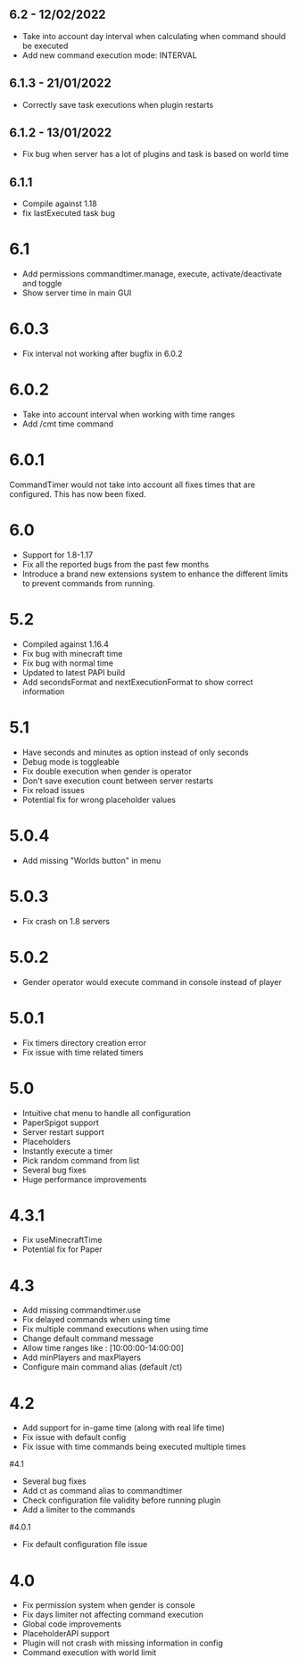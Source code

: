 ## 6.2 - 12/02/2022

- Take into account day interval when calculating when command should be executed
- Add new command execution mode: INTERVAL

## 6.1.3 - 21/01/2022

- Correctly save task executions when plugin restarts

## 6.1.2 - 13/01/2022

- Fix bug when server has a lot of plugins and task is based on world time

## 6.1.1

- Compile against 1.18
- fix lastExecuted task bug

# 6.1

- Add permissions commandtimer.manage, execute, activate/deactivate and toggle
- Show server time in main GUI

# 6.0.3

- Fix interval not working after bugfix in 6.0.2

# 6.0.2

- Take into account interval when working with time ranges
- Add /cmt time command

# 6.0.1

CommandTimer would not take into account all fixes times that are configured. This has now been fixed.

# 6.0

- Support for 1.8-1.17
- Fix all the reported bugs from the past few months
- Introduce a brand new extensions system to enhance the different limits to prevent commands from running.

# 5.2

- Compiled against 1.16.4
- Fix bug with minecraft time
- Fix bug with normal time
- Updated to latest PAPI build
- Add secondsFormat and nextExecutionFormat to show correct information

# 5.1

- Have seconds and minutes as option instead of only seconds
- Debug mode is toggleable
- Fix double execution when gender is operator
- Don't save execution count between server restarts
- Fix reload issues
- Potential fix for wrong placeholder values

# 5.0.4

- Add missing "Worlds button"  in menu

# 5.0.3

- Fix crash on 1.8 servers

# 5.0.2

- Gender operator would execute command in console instead of player

# 5.0.1

- Fix timers directory creation error
- Fix issue with time related timers

# 5.0

- Intuitive chat menu to handle all configuration
- PaperSpigot support
- Server restart support
- Placeholders
- Instantly execute a timer
- Pick random command from list
- Several bug fixes
- Huge performance improvements

# 4.3.1

- Fix useMinecraftTime
- Potential fix for Paper

# 4.3

- Add missing commandtimer.use
- Fix delayed commands when using time
- Fix multiple command executions when using time
- Change default command message
- Allow time ranges like : [10:00:00-14:00:00]
- Add minPlayers and maxPlayers
- Configure main command alias (default /ct)

# 4.2

- Add support for in-game time (along with real life time)
- Fix issue with default config
- Fix issue with time commands being executed multiple times

#4.1

- Several bug fixes
- Add ct as command alias to commandtimer
- Check configuration file validity before running plugin
- Add a limiter to the commands

#4.0.1

- Fix default configuration file issue

# 4.0

- Fix permission system when gender is console
- Fix days limiter not affecting command execution
- Global code improvements
- PlaceholderAPI support
- Plugin will not crash with missing information in config
- Command execution with world limit